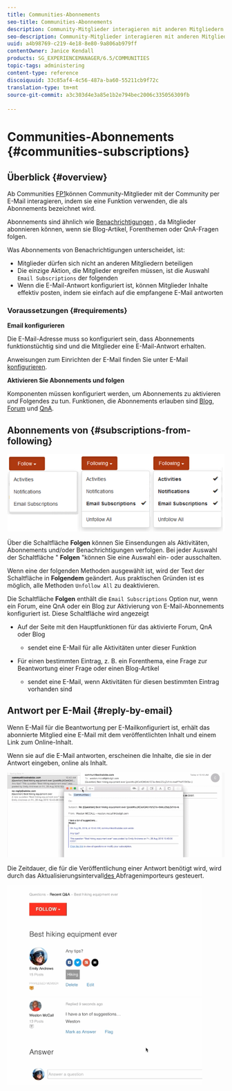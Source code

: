```yaml
---
title: Communities-Abonnements
seo-title: Communities-Abonnements
description: Community-Mitglieder interagieren mit anderen Mitgliedern per E-Mail
seo-description: Community-Mitglieder interagieren mit anderen Mitgliedern per E-Mail
uuid: a4b98769-c219-4e18-8e80-9a806ab979ff
contentOwner: Janice Kendall
products: SG_EXPERIENCEMANAGER/6.5/COMMUNITIES
topic-tags: administering
content-type: reference
discoiquuid: 33c85af4-4c56-487a-ba60-55211cb9f72c
translation-type: tm+mt
source-git-commit: a3c303d4e3a85e1b2e794bec2006c335056309fb

---
```



# Communities-Abonnements {#communities-subscriptions}

## Überblick {#overview}

Ab Communities [FP1](deploy-communities.md#latestfeaturepack)können Community-Mitglieder mit der Community per E-Mail interagieren, indem sie eine Funktion verwenden, die als Abonnements bezeichnet wird.

Abonnements sind ähnlich wie [Benachrichtigungen](notifications.md) , da Mitglieder abonnieren können, wenn sie Blog-Artikel, Forenthemen oder QnA-Fragen folgen.

Was Abonnements von Benachrichtigungen unterscheidet, ist:

* Mitglieder dürfen sich nicht an anderen Mitgliedern beteiligen
* Die einzige Aktion, die Mitglieder ergreifen müssen, ist die Auswahl `Email Subscriptions` der folgenden
* Wenn die E-Mail-Antwort konfiguriert ist, können Mitglieder Inhalte effektiv posten, indem sie einfach auf die empfangene E-Mail antworten

### Voraussetzungen {#requirements}

**Email konfigurieren**

Die E-Mail-Adresse muss so konfiguriert sein, dass Abonnements funktionstüchtig sind und die Mitglieder eine E-Mail-Antwort erhalten.

Anweisungen zum Einrichten der E-Mail finden Sie unter E-Mail [konfigurieren](email.md).

**Aktivieren Sie Abonnements und folgen**

Komponenten müssen konfiguriert werden, um Abonnements zu aktivieren *und* Folgendes zu tun. Funktionen, die Abonnements erlauben sind [Blog](blog-feature.md), [Forum](forum.md) und [QnA](working-with-qna.md).

## Abonnements von {#subscriptions-from-following}

![chlimage_1-5](assets/chlimage_1-5.png)

Über die Schaltfläche **Folgen** können Sie Einsendungen als Aktivitäten, Abonnements und/oder Benachrichtigungen verfolgen. Bei jeder Auswahl der Schaltfläche &quot; **Folgen** &quot;können Sie eine Auswahl ein- oder ausschalten.

Wenn eine der folgenden Methoden ausgewählt ist, wird der Text der Schaltfläche in **Folgendem** geändert. Aus praktischen Gründen ist es möglich, alle Methoden `Unfollow All` zu deaktivieren.

Die Schaltfläche **Folgen** enthält die `Email Subscriptions` Option nur, wenn ein Forum, eine QnA oder ein Blog zur Aktivierung von E-Mail-Abonnements konfiguriert ist. Diese Schaltfläche wird angezeigt

* Auf der Seite mit den Hauptfunktionen für das aktivierte Forum, QnA oder Blog

   * sendet eine E-Mail für alle Aktivitäten unter dieser Funktion

* Für einen bestimmten Eintrag, z. B. ein Forenthema, eine Frage zur Beantwortung einer Frage oder einen Blog-Artikel

   * sendet eine E-Mail, wenn Aktivitäten für diesen bestimmten Eintrag vorhanden sind

## Antwort per E-Mail {#reply-by-email}

Wenn E-Mail für die Beantwortung per E-Mail[](email.md#configure-polling-importer)konfiguriert ist, erhält das abonnierte Mitglied eine E-Mail mit dem veröffentlichten Inhalt und einem Link zum Online-Inhalt.

Wenn sie auf die E-Mail antworten, erscheinen die Inhalte, die sie in der Antwort eingeben, online als Inhalt.

![chlimage_1-6](assets/chlimage_1-6.png)

Die Zeitdauer, die für die Veröffentlichung einer Antwort benötigt wird, wird durch das Aktualisierungsintervall[des ](email.md#configure-polling-importer)Abfragenimporteurs gesteuert.

![chlimage_1-7](assets/chlimage_1-7.png)

